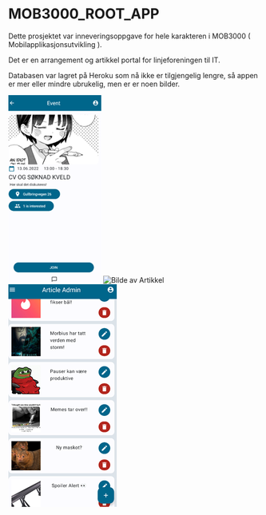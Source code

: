 # MOB3000_ROOT_APP

Dette prosjektet var inneveringsoppgave for hele karakteren i MOB3000 ( Mobilapplikasjonsutvikling ). 

Det er en arrangement og artikkel portal for linjeforeningen til IT. 

Databasen var lagret på Heroku som nå ikke er tilgjengelig lengre, så appen er mer eller mindre ubrukelig, men er er noen bilder.

![Bilde av arrangement](https://github.com/Bjelke98/MOB3000_ROOT_APP/blob/master/app/src/main/res/drawable/event.png)
![Bilde av Artikkel](https://github.com/Bjelke98/MOB3000_ROOT_APP/tree/master/app/src/main/res/drawable/artikkel.png)
![Bilde av Admin side artikkel](https://github.com/Bjelke98/MOB3000_ROOT_APP/blob/master/app/src/main/res/drawable/mob3000Admin.png)
